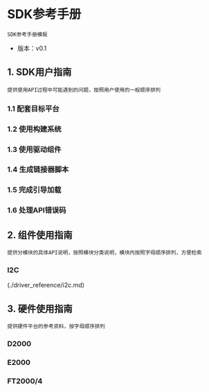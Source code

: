 # SDK参考手册

`SDK参考手册模板`

- 版本：v0.1

## 1. SDK用户指南

`提供使用API过程中可能遇到的问题，按照用户使用的一般顺序排列`

### 1.1 配套目标平台

### 1.2 使用构建系统

### 1.3 使用驱动组件

### 1.4 生成链接器脚本

### 1.5 完成引导加载

### 1.6 处理API错误码

## 2. 组件使用指南

`提供分模块的具体API说明，按照模块分类说明，模块内按照字母顺序排列，方便检索`

### I2C

(./driver_reference/i2c.md)



## 3. 硬件使用指南

`提供硬件平台的参考资料，按字母顺序排列`

### D2000

### E2000

### FT2000/4

